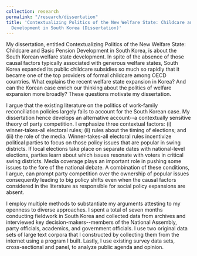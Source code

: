 ```yaml
---
collection: research
permalink: "/research/dissertation"
title: 'Contextualizing Politics of the New Welfare State: Childcare and Basic Pension
  Development in South Korea (Dissertation)'
---
```


My dissertation, entitled Contextualizing Politics of the New Welfare State: Childcare and Basic Pension Development in South Korea, is about the South Korean welfare state development. In spite of the absence of those causal factors typically associated with generous welfare states, South Korea expanded its public childcare subsidies so much so rapidly that it became one of the top providers of formal childcare among OECD countries. What explains the recent welfare state expansion in Korea? And can the Korean case enrich our thinking about the politics of welfare expansion more broadly? These questions motivate my dissertation. 

I argue that the existing literature on the politics of work-family reconciliation policies largely fails to account for the South Korean case. My dissertation hence develops an alternative account--a contextually sensitive theory of party competition. I emphasize three contextual factors: (i) winner-takes-all electoral rules; (ii) rules about the timing of elections; and (iii) the role of the media. Winner-takes-all electoral rules incentivize political parties to focus on those policy issues that are popular in swing districts. If local elections take place on separate dates with national-level elections, parties learn about which issues resonate with voters in critical swing districts. Media coverage plays an important role in pushing some issues to the fore of the national debate. A combination of these conditions, I argue, can prompt party competition over the ownership of popular issues consequently leading to big policy shifts even when the causal factors considered in the literature as responsible for social policy expansions are absent.

I employ multiple methods to substantiate my arguments attesting to my openness to diverse approaches. I spent a total of seven months conducting fieldwork in South Korea and collected data from archives and interviewed key decision-makers--members of the National Assembly, party officials, academics, and government officials. I use two original data sets of large text corpora that I constructed by collecting them from the internet using a program I built. Lastly, I use existing survey data sets, cross-sectional and panel, to analyze public agenda and opinion.
